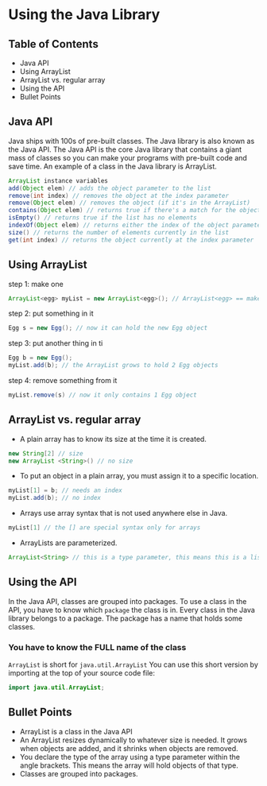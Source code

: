 # Using the Java Library

## Table of Contents
- Java API
- Using ArrayList
- ArrayList vs. regular array
- Using the API
- Bullet Points

## Java API
Java ships with 100s of pre-built classes. The Java library is also known as the Java API. The Java API is the core Java library that contains a giant mass of classes so you can make your programs with pre-built code and save time. An example of a class in the Java library is ArrayList.
```java
ArrayList instance variables
add(Object elem) // adds the object parameter to the list
remove(int index) // removes the object at the index parameter
remove(Object elem) // removes the object (if it's in the ArrayList)
contains(Object elem) // returns true if there's a match for the object parameter
isEmpty() // returns true if the list has no elements
indexOf(Object elem) // returns either the index of the object parameter, or -1
size() // returns the number of elements currently in the list
get(int index) // returns the object currently at the index parameter
```

## Using ArrayList
step 1: make one
```java
ArrayList<egg> myList = new ArrayList<egg>(); // ArrayList<egg> == make a list of Egg objects
```

step 2: put something in it
```java
Egg s = new Egg(); // now it can hold the new Egg object
```

step 3: put another thing in ti
```java
Egg b = new Egg();
myList.add(b); // the ArrayList grows to hold 2 Egg objects
```

step 4: remove something from it
```java
myList.remove(s) // now it only contains 1 Egg object
```

## ArrayList vs. regular array
- A plain array has to know its size at the time it is created.
```java
new String[2] // size
new ArrayList <String>() // no size
```

- To put an object in a plain array, you must assign it to a specific location.
```java
myList[1] = b; // needs an index
myList.add(b); // no index
```

- Arrays use array syntax that is not used anywhere else in Java.
```java
myList[1] // the [] are special syntax only for arrays
```

- ArrayLists are parameterized.
```java
ArrayList<String> // this is a type parameter, this means this is a list of strings
```

## Using the API
In the Java API, classes are grouped into packages. To use a class in the API, you have to know which `package` the class is in. Every class in the Java library belongs to a package. The package has a name that holds some classes.

### You have to know the FULL name of the class
`ArrayList` is short for `java.util.ArrayList`
You can use this short version by importing at the top of your source code file:
```java
import java.util.ArrayList;
```

## Bullet Points
- ArrayList is a class in the Java API
- An ArrayList resizes dynamically to whatever size is needed. It grows when objects are added, and it shrinks when objects are removed.
- You declare the type of the array using a type parameter within the angle brackets. This means the array will hold objects of that type.
- Classes are grouped into packages.
